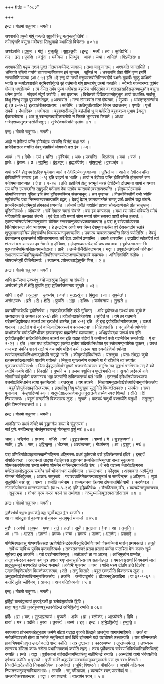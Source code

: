 +++
title = "०८३"

+++


इन्द्रः। गोतमो राहूगणः। जगती।

अश्वा॑वति प्रथ॒मो गोषु॑ गच्छति सुप्रा॒वीरि॑न्द्र॒ मर्त्य॒स्तवो॒तिभिः॑ ।  
तमित्पृ॑णक्षि॒ वसु॑ना॒ भवी॑यसा॒ सिन्धु॒मापो॒ यथा॒भितो॒ विचे॑तसः ॥ ०१॥

अश्व॑ऽवति । प्र॒थ॒मः । गोषु॑ । ग॒च्छ॒ति॒ । सु॒प्र॒ऽअ॒वीः । इ॒न्द्र॒ । मर्त्यः॑ । तव॑ । ऊ॒तिऽभिः॑ ।  
तम् । इत् । पृ॒ण॒क्षि॒ । वसु॑ना । भवी॑यसा । सिन्धु॑म् । आपः॑ । यथा॑ । अ॒भितः॑ । विऽचे॑तसः ॥

अश्वावतीति षडृचं दशमं सूक्तं गोतमस्यार्षमैन्द्रं जागतम् । तथा चानुक्रान्तम् । अश्वावति जागतमिति । अतिरात्रे तृतियो पर्याये ब्राह्मणाच्छंसिशस्त्र इदं सूक्तम् । सूत्रितं च । अश्वावति प्रोग्रां पीतिं वृष्ण इयर्मि सत्यामिति याज्या (आ ६-४) इति ॥हे इन्द्र यो मर्त्यो मनुष्यस्तवोतिभिस्त्वदीयै रक्षणैः सुप्रावीः सुष्ठु प्ररक्षितो भवति स मर्त्योऽश्वावति बहुभिरश्वैर्युक्ते गृहे वर्तमानो गोषु प्राप्तव्येषु प्रथमो गच्छति । सर्वेभ्यो यजमानेभ्यः पूर्वमेव गोमान् भवतीत्यर्थः । त्वं तमित् तमेव पुरुषं भवीयसा बहुतरेण भवितृतमेन वा शतसहस्रादिसङ्ख्यायुक्तेन वसुना धनेन पृणक्षि । संपृक्तं संपूर्ण करोषि । तत्र दृष्टान्तः । विचेतसो विशिष्टज्ञानहेतुभूता आपो यथाभितः सर्वासु दिक्षु सिन्धुं समुद्रं पूरयन्ति तद्वत् ॥ अश्वावति । मन्त्रे सोमाश्वेति मतौ दीर्घत्वम् । सुप्रावीः । अवितृस्तृतन्त्रिभ्य ईः (उ ३-१५८) इत्यवतेरीकारप्रत्ययः । ऊतिभिः । ऊतियूतीत्यादिना क्तिन उदात्तत्वम् । पृणक्षि । पृची संपर्के । रौधादिकः । भवीयसा । बहुशब्दादीयसुनि बहोर्लॊपो भू च बहोरिति बहुशब्दस्य भूभाव ईयसुन ईकारलोपश्च । अत्र तु च्छान्दसत्वादीकारलोपो न क्रियते भूभावश्च क्रियते । अथवा भवितृशब्दात्तुश्छन्दसीतीयसुन् । तुरिष्ठेमेयःस्विति तृलोपः ॥ १ ॥

इन्द्रः। गोतमो राहूगणः। जगती।

आपो॒ न दे॒वीरुप॑ यन्ति हो॒त्रिय॑म॒वः प॑श्यन्ति॒ वित॑तं॒ यथा॒ रजः॑ ।  
प्रा॒चैर्दे॒वासः॒ प्र ण॑यन्ति देव॒युं ब्र॑ह्म॒प्रियं॑ जोषयन्ते व॒रा इ॑व ॥ ०२॥

आपः॑ । न । दे॒वीः । उप॑ । य॒न्ति॒ । हो॒त्रिय॑म् । अ॒वः । प॒श्य॒न्ति॒ । विऽत॑तम् । यथा॑ । रजः॑ ।  
प्रा॒चैः । दे॒वासः॑ । प्र । न॒य॒न्ति॒ । दे॒व॒ऽयुम् । ब्र॒ह्म॒ऽप्रिय॑म् । जो॒ष॒य॒न्ते॒ । व॒राःऽइ॑व ॥

अपोनप्त्रीये होतृचमसेऽद्भिः पूर्यमाण आपो न देवीरित्येषानुवक्तव्या । सूत्रितं च । आपो न देवीरुप यन्ति होत्रियमिति समाप्य (आ ५-१) इति ब्राह्मणं च भवति । आपो न देवीरुप यन्ति होत्रियमिति होतृचमसे सम वनीयमानास्वन्वाह । ऐ ब्रा । २-२० । इति ॥होत्रियं होतुः स्वभूतं चमसं देवीर्देव्यो द्योतमाना आपो न यथाप उप यन्ति उपगच्छन्ति तद्वदुपरि वर्तमाना देवा एतमेव चमसमवोऽवस्तात्पश्यन्ति । होतृचमसेऽस्माकं सोमाभिषवायापः पूरिता इति तेषां दृष्टिरप्यस्मिन् संलग्नाभूत् । तत्र दृष्टान्तः । विततं विस्तीर्णं रजो ज्योतिः सूर्यसंबन्धि यथा निरन्तरमवस्तात्पतति तद्वत् । देवयुं देवान् कामयमानमेतं चमसु प्राचैः प्राचीनं यद्वा प्रांचनैः प्रगमनैरुत्तरवेद्यभिमुखं होमकाले प्रणयन्ति । होमार्थे प्रणीतं बह्मप्रियं ब्रह्मणा सोमलक्षणेनान्ने प्रीतं सन्तृप्तम् । पूरितमित्यर्थः । जोषयन्ते । सर्वे देवास्तं चमसं सेवन्ते । वरा इव कन्यकाम् । यथा वरा ममेयं भविष्यति ममेयं भविष्यतीति कन्यकां सेवन्ते । एवं देवा अपि ममायं सोमो ममायं सोम इत्यस्य पार्श्वे वर्तन्त इत्यर्थः । एवमपोनप्त्रियविनियोगानुसारेण योजितं मन्त्रस्यानुष्ठेयार्थप्रकाशकत्वात् ॥ यदा तु रात्रिपर्याऽयेस्या विनियोगस्तदा त्वेवं व्याख्येयम् । हे इन्द्र देव्य आपो यथा निम्न देशमुपगच्छन्ति एवं देवास्त्वदीयं स्तोत्रं शुश्रूषमाणा होत्रियं होतृसंबन्धि धिष्ण्यस्थानमुपगच्छन्ति । उपगत्य चावस्तात्पश्यन्ति विततं ज्योतिरिव । देवयुं देवानात्मन इच्छन्तमेतं शंसितारमागताः सर्वे देवाः प्राचीनं प्रणयन्ति । अग्रतो धारयन्ति । ब्रह्मप्रियं स्तोत्रप्रियं त्वां शंसन्तं वराः कन्यका इव सेवन्ते ॥ होत्रियम् । होतृशब्दात्तस्येदमर्थे घप्रत्ययः अवः । पूर्वाधरावराणामसि पुरधवश्चैषामित्यसिप्रत्ययान्तोदात्तः । प्राचैः । उच्चैर्नीचैरितिवदव्ययम् । यद्वा । प्रपूर्वादंचतेर्घञर्थे कविधानं स्थास्नापाव्यधिहनियुध्यर्थमितिपरिगणनस्योपलक्षणार्थत्वाद्भावे कप्रत्ययः । अनिदितामिति नलोपः । जोषयन्तेजुषी प्रीतिसेवनयोः । स्वात्मनः प्रयोज्यत्वाद्धेतुमति णिच् ॥ २ ॥

इन्द्रः। गोतमो राहूगणः। जगती।

अधि॒ द्वयो॑रदधा उ॒क्थ्यं१॒॑ वचो॑ य॒तस्रु॑चा मिथु॒ना या स॑प॒र्यतः॑ ।  
असं॑यत्तो व्र॒ते ते॑ क्षेति॒ पुष्य॑ति भ॒द्रा श॒क्तिर्यज॑मानाय सुन्व॒ते ॥ ०३॥

अधि॑ । द्वयोः॑ । अ॒द॒धाः॒ । उ॒क्थ्य॑म् । वचः॑ । य॒तऽस्रु॑चा । मि॒थु॒ना । या । स॒प॒र्यतः॑ ।  
अस॑म्ऽयत्तः । व्र॒ते । ते॒ । क्षे॒ति॒ । पुष्य॑ति । भ॒द्रा । श॒क्तिः । यज॑मानाय । सु॒न्व॒ते ॥

प्रवर्ग्याभिष्टवेऽधि द्वयोरित्येषा । स्पृष्ट्वोदकमिति खंडे सूत्रितम् । अधि द्वयोरदधा उक्थ्यं वचः शुक्रं ते अन्यद्यजतं ते अन्यत् (आ ४-६) इति ॥ हविर्धानप्रवर्तनेऽप्येषा । सूत्रितं च । यमे इव यतमाने यदैतमधिद्वयोरदध उक्थ्यं वच इत्यर्धर्च आरमेत् (आ ४-९) इति ॥हे इन्द्र द्वयोर्हविर्धानयोरुक्थ्यम् । उक्थ्यं शस्त्रम् । तद्योग्रं वचो युजे वामित्यादिमन्त्ररूपं वचनमध्यदधाः । निहितवानसि । ननु हविर्धानयोर्ध्वयोः कथमेकमेव वचोऽधिनिधीयत इत्याशङ्क्य ब्राह्मणेनैवं व्याख्यातम् । अधिद्वयोरदधा उक्थ्यं वच इति द्वयोर्ह्येतत्तृतीयं छदिरधिनिधीयत उक्थ्यं वच इति यदाह यज्ञियं वै कर्मोक्थ्यं वचो यज्ञमेवैतेन समर्धयति । ऐ ब्रा १-२९ । इति । तत्र यथा हविर्धानद्वय एकमेव तृतीयं छदिरधिनिधीयते एवं स्तोत्रमप्युभयोरेकं युक्तम् । उक्थं नाम यज्ञ संबन्धि शस्त्रं तद्योग्यं वचनमपि यज्ञियं कर्म । तस्य यज्ञ रूपयोर्हविर्धानयोर्यज्ञ त्वसंपादनायाधिनिधानाद्यज्ञोऽपि समृद्धो भवति । कीदृशयोर्हविर्धानयोः । यतस्रुचा । यताः संबद्धाः स्रुचो ग्रहचमसादिलक्षणानि पात्राणि ययोस्ते । मिथुना युगलरूपेण वर्तमाने या ये हविर्धाने त्वां सपर्यतः पूजयतस्तयोरित्यर्थः । किंच ईदृग्रूपहविर्धानयुक्तो यजमानोऽसंयत्तः शत्रुभिः सह युद्धार्थ मनभिगतः सन् ते व्रते त्वदीये कर्मणि क्षेति । निवसति । पुष्यति च । प्रजया पशुभिश्च पुष्टो भवति च । सुन्वते त्वद्देवत्ये यागे सोमाभिषवं कुर्वतो यजमानस्य भद्रा कल्याणिी शक्तिरुत्कृष्वं बलं भवति । एतत्सर्वं हविर्धानयोरुक्थ्यस्य वचसोऽधिनिधानेन त्वया कृतमित्यर्थः ॥ यतस्रुचा । यम उपरमे । निष्ठायामनुदात्तोपदेशेत्यादिनानुनासिकलोपः । बहुव्रीहौ पूर्वपदप्रकृतिस्वरत्वम् । इदमादिषु त्रिषु पदेषु सुपां सुलुगिति विभक्तेराकारः । सपर्यतः । सपर पूजायाम् । कंड्वादिभ्यो यक् । अदुपदेशाल्लसार्वधातुकानुदात्तत्वे तस्यैव स्वरः शिप्यते । क्षेति । क्षि निवासगत्योः । बहुलं छन्दसीति विकरणस्य लुक् । सुन्वते । षष्ठ्यर्थे चतुर्थी वक्तव्येति चतुर्थी । शतुरनुम इति विभक्तेरुदात्तत्वं ॥ ३ ॥

इन्द्रः। गोतमो राहूगणः। जगती।

आदङ्गि॑राः प्रथ॒मं द॑धिरे॒ वय॑ इ॒द्धाग्न॑यः॒ शम्या॒ ये सु॑कृ॒त्यया॑ ।  
सर्वं॑ प॒णेः सम॑विन्दन्त॒ भोज॑न॒मश्वा॑वन्तं॒ गोम॑न्त॒मा प॒शुं नरः॑ ॥ ०४॥

आत् । अङ्गि॑राः । प्र॒थ॒मम् । द॒धि॒रे॒ । वयः॑ । इ॒द्धऽअ॑ग्नयः । शम्या॑ । ये । सु॒ऽकृ॒त्यया॑ ।  
सर्व॑म् । प॒णेः । सम् । अ॒वि॒न्द॒न्त॒ । भोज॑नम् । अश्व॑ऽवन्तम् । गोऽम॑न्तम् । आ । प॒शुम् । नरः॑ ॥

यदा पणिभिर्गावोऽपहृतास्तदानीमङ्गिरा अङ्गिरसः प्रथमं पूर्वमग्रतो वयो हविर्लक्षणमन्नं दधिरे । इन्द्रार्थं संपादितवन्तः । आदनन्तरं तादृशा येऽङ्गिरस इद्धाग्नयः प्रज्वलिताग्नियुक्ताः सन्तः सुकृत्यया शोभनकरणोपेतया शम्या कर्मणा शोभनेन यागेनेन्द्रमयजन्निति शेषः । ते नरो यज्ञस्य नेतारोऽङ्गिरसः पणेरेतन्नाम्नोऽसुरस्य संबन्धि सर्वं भोजनं धनं समविन्दन्त । समलभन्त । कीदृशम् । अश्वावन्तं अश्वैर्युक्तं गोमन्तं गोभिर्युक्तम् । आकारः समुच्चये । गवाश्वव्यतिरिक्तमन्यत्पशुजातं च समविन्दन्त ॥ अङ्गिराः । सुपां सुलुगिति जसः सुः । शम्या । शमीति कर्मनाम । शाम्यत्यनया क्रियया दोषजातमिति शमी । करणे घञ । नोदात्तोपदेशस्य मान्तस्यानाचमेः (पा ७-३-३४) इति वृद्धिप्रतिषेधः । गौरादित्वात् ङीष् । व्यत्ययेनाद्युदात्तश्वम् । सुकृत्यया । शोभनं कृत्यं करणं यस्यां सा तथोक्ता । नञ्सुभ्यामित्युत्तरपदान्तोदात्तत्वं ॥ ४ ॥

इन्द्रः। गोतमो राहूगणः। जगती।

य॒ज्ञैरथ॑र्वा प्रथ॒मः प॒थस्त॑ते॒ ततः॒ सूर्यो॑ व्रत॒पा वे॒न आज॑नि ।  
आ गा आ॑जदु॒शना॑ का॒व्यः सचा॑ य॒मस्य॑ जा॒तम॒मृतं॑ यजामहे ॥ ०५॥

य॒ज्ञैः । अथ॑र्वा । प्र॒थ॒मः । प॒थः । त॒ते॒ । ततः॑ । सूर्यः॑ । व्र॒त॒ऽपाः । वे॒नः । आ । अ॒ज॒नि॒ ।  
आ । गाः । आ॒ज॒त् । उ॒शना॑ । का॒व्यः । सचा॑ । य॒मस्य॑ । जा॒तम् । अ॒मृत॑म् । य॒जा॒म॒हे॒ ॥

पणिभिरपहृतासु गोष्वथर्वैतत्संज्ञ ऋषिर्यज्ञैरिन्द्रदेवत्यैरनुष्ठितैर्यागैः पथो गोसंबन्धिनो मार्गान् प्रथमस्तते । तनुते । सर्वेभ्य ऋषिभ्य पूर्वमेव कृतवानित्यर्थः । ततस्तदनन्तरं व्रतपा व्रतानां कर्मणां पालयिता वेनः कान्तः सूर्यः सूर्यरूप इन्द्र आजनि । गवां प्रदर्शनायाविरभूत् । ततोऽथर्वा ता गा आजत् । आभिमुख्येन प्राप्नोत् । तादृशस्येन्द्रस्य काव्यः कवेः पुत्र उशना भृगुः सचासुरनिरसनाय सहायोऽभूत् । यमस्यासुराणां नियमनार्थं जातं प्रादुर्भूतममृतं मरणरहितं तमिन्द्रं यजामहे । हविर्भिः पूजयामः ॥ पथः । शसि भस्य टीर्लोप इति टिलोपः । उदात्तनिवृत्तिस्वरेण विभक्तेरुदात्तत्वम् । तते । तनु विस्तारे । बहुलं छन्दसीति विकरणस्य लुक् । अनुदात्तोपदेशेत्यादिनानुनासिकलोपः । अजनि । जनी प्रादुर्भावे । दीपजनबुधेत्यादिना । पा ३१-१-६१ । कर्तरि लुङि च्लेश्चिण् । आजत् । अज गतिक्षेपणयोः ॥ ५ ॥

इन्द्रः। गोतमो राहूगणः। जगती।

ब॒र्हिर्वा॒ यत्स्व॑प॒त्याय॑ वृ॒ज्यते॒ऽर्को वा॒ श्लोक॑मा॒घोष॑ते दि॒वि ।  
ग्रावा॒ यत्र॒ वद॑ति का॒रुरु॒क्थ्य१॒॑स्तस्येदिन्द्रो॑ अभिपि॒त्वेषु॑ रण्यति ॥ ०६॥

ब॒र्हिः । वा॒ । यत् । सु॒ऽअ॒प॒त्याय॑ । वृ॒ज्यते॑ । अ॒र्कः । वा॒ । श्लोक॑म् । आ॒ऽघोष॑ते । दि॒वि ।  
ग्रावा॑ । यत्र॑ । वद॑ति । का॒रुः । उ॒क्थ्यः॑ । तस्य॑ । इत् । इन्द्रः॑ । अ॒भि॒ऽपि॒त्वेषु॑ । र॒ण्य॒ति॒ ॥

स्वपत्याय शोभनापतहेतुभूताय कर्मणे बर्हिर्वा यद्यदा वृज्यते छिद्यते अध्वर्युणा यागार्थमाह्रियते । अर्को वा स्तोत्रनिष्पादको होता वा श्लोकं स्तुतिरूपां वाचं दिवि द्योतमाने यज्ञे यदाघोषते उच्चारयति । यत्र यस्मिन्काले ग्रावाभिषवार्थं प्रवृत्त उपलो वदति शब्दं करोति । तत्र दृष्टान्तः । कारुरुक्थ्यः । लुप्तोपममेतत् । उक्थ्यस्य शस्त्रस्य शंसिता कारुः स्तोता यथाभिमतशब्दं करोति तद्वत् । तस्य पूर्वोक्तस्य सर्वस्याभिपित्वेष्वभिप्राप्तिष्विन्द्रो रण्यति । रमते । यद्वा । पूर्वोक्तानां बर्हिरादीनामभिप्राप्तिषु सतीष्विन्द्रो रण्यति । अस्मदीयो यागो भविष्यतीति हर्पशब्दं करोति ॥ वृज्यते । वृजी वर्जने अदुपदेशाल्लसार्वधातुकानुदात्तत्वे यक एव स्वरः शिष्यते । निपातैर्यद्यदिहन्तेति निघातप्रतिषेधः । आघोषते । घुषिर् विशब्दने । भौवादिकः । अत्रापि यदित्यस्य निपातस्यानुषङ्गान्निघाताभावः । रण्यति । रमु क्रीडायाम् । व्यत्ययेन श्यन् परस्मैपदं च । अन्त्यविकारश्छान्दसः । यद्वा । रण शब्दार्थः । व्यत्ययेन श्यन् ॥ ५ ॥
